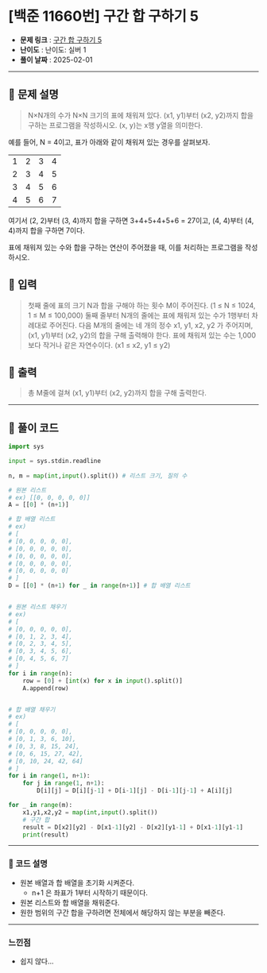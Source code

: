 # [백준 11660번] 구간 합 구하기 5 

- **문제 링크** : [구간 합 구하기 5](https://boj.kr/11660)
- **난이도** : 난이도: 실버 1
- **풀이 날짜** : 2025-02-01  
---

## 📖 문제 설명

> N×N개의 수가 N×N 크기의 표에 채워져 있다. (x1, y1)부터 (x2, y2)까지 합을 구하는 프로그램을 작성하시오. (x, y)는 x행 y열을 의미한다.

예를 들어, N = 4이고, 표가 아래와 같이 채워져 있는 경우를 살펴보자.

|||||
|-|-|-|-|
|1|2|3|4|
|2|3|4|5|
|3|4|5|6|
|4|5|6|7|


여기서 (2, 2)부터 (3, 4)까지 합을 구하면 3+4+5+4+5+6 = 27이고, (4, 4)부터 (4, 4)까지 합을 구하면 7이다.

표에 채워져 있는 수와 합을 구하는 연산이 주어졌을 때, 이를 처리하는 프로그램을 작성하시오.

## 📖 입력

> 첫째 줄에 표의 크기 N과 합을 구해야 하는 횟수 M이 주어진다. (1 ≤ N ≤ 1024, 1 ≤ M ≤ 100,000) 둘째 줄부터 N개의 줄에는 표에 채워져 있는 수가 1행부터 차례대로 주어진다. 다음 M개의 줄에는 네 개의 정수 x1, y1, x2, y2 가 주어지며, (x1, y1)부터 (x2, y2)의 합을 구해 출력해야 한다. 표에 채워져 있는 수는 1,000보다 작거나 같은 자연수이다. (x1 ≤ x2, y1 ≤ y2)

## 📖 출력

> 총 M줄에 걸쳐 (x1, y1)부터 (x2, y2)까지 합을 구해 출력한다.

---

## 📝 풀이 코드

```python
import sys

input = sys.stdin.readline
 
n, m = map(int,input().split()) # 리스트 크기, 질의 수

# 원본 리스트
# ex) [[0, 0, 0, 0, 0]]
A = [[0] * (n+1)]

# 합 배열 리스트
# ex) 
# [
# [0, 0, 0, 0, 0], 
# [0, 0, 0, 0, 0], 
# [0, 0, 0, 0, 0], 
# [0, 0, 0, 0, 0], 
# [0, 0, 0, 0, 0]
# ]
D = [[0] * (n+1) for _ in range(n+1)] # 합 배열 리스트 


# 원본 리스트 채우기
# ex) 
# [
# [0, 0, 0, 0, 0], 
# [0, 1, 2, 3, 4], 
# [0, 2, 3, 4, 5], 
# [0, 3, 4, 5, 6], 
# [0, 4, 5, 6, 7]
# ]
for i in range(n):
    row = [0] + [int(x) for x in input().split()]
    A.append(row)


# 합 배열 채우기
# ex) 
# [
# [0, 0, 0, 0, 0], 
# [0, 1, 3, 6, 10], 
# [0, 3, 8, 15, 24], 
# [0, 6, 15, 27, 42], 
# [0, 10, 24, 42, 64]
# ]
for i in range(1, n+1):
    for j in range(1, n+1):
        D[i][j] = D[i][j-1] + D[i-1][j] - D[i-1][j-1] + A[i][j]

for _ in range(m):
    x1,y1,x2,y2 = map(int,input().split())
    # 구간 합
    result = D[x2][y2] - D[x1-1][y2] - D[x2][y1-1] + D[x1-1][y1-1]
    print(result)
```

---
 
### 📝 코드 설명
- 원본 배열과 합 배열을 초기화 시켜준다.
  - n+1 은 좌표가 1부터 시작하기 때문이다.
- 원본 리스트와 합 배열을 채워준다.
- 원한 범위의 구간 합을 구하려면 전체에서 해당하지 않는 부분을 빼준다.

---

### 느낀점
- 쉽지 않다...